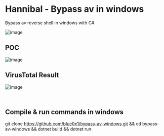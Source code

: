# Hannibal - Bypass av in windows

Bypass av reverse shell in windows with C# 

![image](https://i.ibb.co/WvSqdk2/IMG-0970.png)

## POC


![image](https://github.com/blue0x1/bypass-av-windows/assets/52697989/8529ea19-27fa-457e-8755-09b6461c878e)
<br>

## VirusTotal Result 


![image](https://github.com/blue0x1/bypass-av-windows/assets/52697989/afc83f16-ad42-4c46-abe3-db6f23f0085f)

<br>

## Compile & run commands in windows 

git clone https://github.com/blue0x1/bypass-av-windows.git && cd bypass-av-windows && dotnet build && dotnet run

